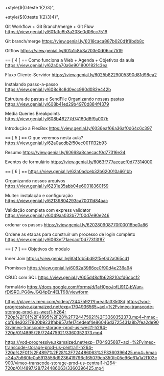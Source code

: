 

+style{${0:teste 1{2}3}",
<style>teste 1{23}</style>

+style{${0:teste 1{2}3}4}",
<style>teste 1{23}4</style>


Git Workflow + Git Branch/merge + Git Flow
https://view.genial.ly/601a1c8b3a203e0d06cc7519

Git branch/merge
https://view.genial.ly/6018caca887b020d1f8bdb8c

Gitflow
https://view.genial.ly/601a1c8b3a203e0d06cc7519

== [ 4 ] == 
Como funciona a Web + Agenda + Objetivos da aula
https://view.genial.ly/62a0a70a6e9018001821c3ea

Fluxo Cliente-Servidor
https://view.genial.ly/6025b8229005390d81d98ea2

Instalando passo-a-passo
https://view.genial.ly/608c8c8d0ecc990d082e442b

Estrutura de pastas e SendFile
   Organizando nossas pastas
https://view.genial.ly/608b41ed29b4970d884f4379

Media Queries
   Breakpoints
https://view.genial.ly/608b46277d74160d8f9a007b

Introdução a FlexBox
   https://view.genial.ly/6036eaf66a36af0d64c6c397

== [ 5 ] ==
O que veremos nesta aula?
https://view.genial.ly/62a0acdb2f50ec0011132b93

Resumo
https://view.genial.ly/60668a8caecacf0d77316e34

Eventos de formulário
https://view.genial.ly/6063f777aecacf0d77314000





== [ 6 ] ==
https://view.genial.ly/62a0adceb32b620010a661bb

Organizando nossos arquivos
https://view.genial.ly/6231e35abb04e60018360159

Multer: instalação e configuração
https://view.genial.ly/62139804293ca70011d84aac

Validação completa com express validator
https://view.genial.ly/6049aa033b77f00d7e90e246

ordenar os passos
https://view.genial.ly/620280908770f00018be0a86

Ordene as etapas para construir um processo de login completo
https://view.genial.ly/6063ef71aecacf0d77313f87









== [ 7 ] ==
Objetivos do módulo
<!-- https://view.genial.ly/62a0af1c954955001139d6cc -->

Inner Join
https://view.genial.ly/604fdb5bd92f5e0d2a065cd1

Promisses
https://view.genial.ly/6062a3986ce0f90d4e236a94

CRUD com SQL
https://view.genial.ly/605d48dfb628210cfd6cbcf2






formulário
https://docs.google.com/forms/d/1aH0poJpfLl91Z-bWun-fDlSRD_PG8wJGQ4pEn4ELT98/viewform












https://player.vimeo.com/video/724475921?h=ea3a33508d
https://vod-progressive.akamaized.net/exp=1704936565~acl=%2Fvimeo-transcode-storage-prod-us-west1-h264-720p%2F01%2F4895%2F28%2F724475921%2F3360352373.mp4~hmac=cbf64e30217800b9231fab957afe174edeaf4e86046d3725431a8b7fea2de903/vimeo-transcode-storage-prod-us-west1-h264-720p/01/4895/28/724475921/3360352373.mp4

https://vod-progressive.akamaized.net/exp=1704935687~acl=%2Fvimeo-transcode-storage-prod-us-central1-h264-720p%2F01%2F4897%2F28%2F724486063%2F3360396425.mp4~hmac=34a7b960fe0a5913556d9236419796c165079cb350fc05e96e61a1a2f103c900/vimeo-transcode-storage-prod-us-central1-h264-720p/01/4897/28/724486063/3360396425.mp4


